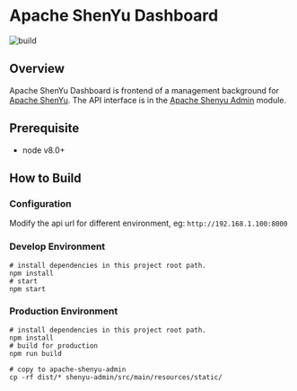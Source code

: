 # Apache ShenYu Dashboard

![build](https://github.com/apache/shenyu-dashboard/workflows/build/badge.svg)


## Overview
Apache ShenYu Dashboard is frontend of a management background for [Apache ShenYu](https://github.com/apache/shenyu). The API interface is in the [Apache Shenyu Admin](https://github.com/apache/shenyu/tree/master/shenyu-admin) module.
                                                                                                   
## Prerequisite
- node v8.0+

## How to Build

### Configuration

Modify the api url for different environment, eg: `http://192.168.1.100:8000`


### Develop Environment

```shell
# install dependencies in this project root path.
npm install
# start
npm start
```

### Production Environment

```shell
# install dependencies in this project root path.
npm install
# build for production
npm run build

# copy to apache-shenyu-admin
cp -rf dist/* shenyu-admin/src/main/resources/static/
```

